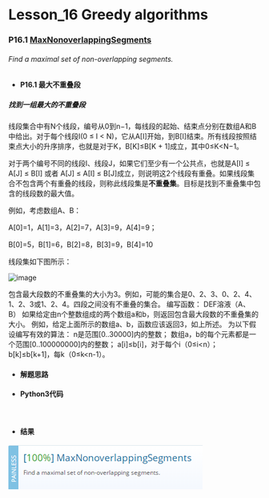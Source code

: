 # Lesson_16 Greedy algorithms  

### P16.1 [MaxNonoverlappingSegments](https://app.codility.com/programmers/lessons/16-greedy_algorithms/max_nonoverlapping_segments/) 

###### Find a maximal set of non-overlapping segments.

* #### P16.1  最大不重叠段

##### 找到一组最大的不重叠段

线段集合中有N个线段，编号从0到n−1，每线段的起始、结束点分别在数组A和B中给出。对于每个线段I(0 ≤ I < N)，它从A[I]开始，到B[I]结束。所有线段按照结束点大小的升序排序，也就是对于K，B[K]≤B[K + 1]成立，其中0≤K<N−1。

对于两个编号不同的线段I、线段J，如果它们至少有一个公共点，也就是A[I] ≤ A[J] ≤ B[I] 或者 A[J] ≤ A[I] ≤ B[J]成立，则说明这2个线段有重叠。如果线段集合不包含两个有重叠的线段，则称此线段集是**不重叠集**。目标是找到不重叠集中包含的线段数的最大值。

例如，考虑数组A、B：

A[0]=1，A[1]=3，A[2]=7，A[3]=9，A[4]=9；

B[0]=5，B[1]=6，B[2]=8，B[3]=9，B[4]=10

线段集如下图所示：

![image]()

包含最大段数的不重叠集的大小为3。例如，可能的集合是0、2、3、0、2、4、1、2、3或1、2、4。四段之间没有不重叠的集合。
编写函数：
DEF溶液（A、B）
如果给定由n个整数组成的两个数组a和b，则返回包含最大段数的不重叠集的大小。
例如，给定上面所示的数组a、b，函数应该返回3，如上所述。
为以下假设编写有效的算法：
n是范围[0..30000]内的整数；
数组a，b的每个元素都是一个范围[0..100000000]内的整数；
a[i]≤b[i]，对于每个i（0≤i<n）；
b[k]≤b[k+1]，每k（0≤k<n-1）。

* #### 解题思路


* #### Python3代码


```


```




* #### 结果


![image](https://github.com/Anfany/Codility-Lessons-By-Python3/blob/master/L16_Greedy%20algorithms/16.1.png)
